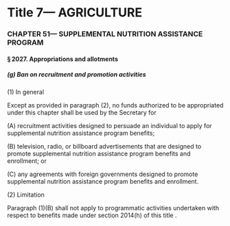 
# Title 7— AGRICULTURE
### CHAPTER 51— SUPPLEMENTAL NUTRITION ASSISTANCE PROGRAM
#### § 2027. Appropriations and allotments
##### (g) Ban on recruitment and promotion activities

(1) In general

Except as provided in paragraph (2), no funds authorized to be appropriated under this chapter shall be used by the Secretary for

(A) recruitment activities designed to persuade an individual to apply for supplemental nutrition assistance program benefits;

(B) television, radio, or billboard advertisements that are designed to promote supplemental nutrition assistance program benefits and enrollment; or

(C) any agreements with foreign governments designed to promote supplemental nutrition assistance program benefits and enrollment.

(2) Limitation

Paragraph (1)(B) shall not apply to programmatic activities undertaken with respect to benefits made under section 2014(h) of this title .
